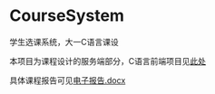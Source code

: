 # CourseSystem
学生选课系统，大一C语言课设

本项目为课程设计的服务端部分，C语言前端项目见[此处](https://github.com/vvbbnn00/CourseSystem)

具体课程报告可见[电子报告.docx](https://github.com/vvbbnn00/CourseSystem/blob/master/%E7%94%B5%E5%AD%90%E6%8A%A5%E5%91%8A.docx)

